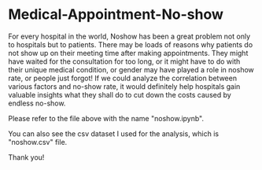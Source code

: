 # Medical-Appointment-No-show

For every hospital in the world, Noshow has been a great problem not only to hospitals but to patients.
There may be loads of reasons why patients do not show up on their meeting time after making appointments. They might have waited for the consultation for too long, or it might have to do with their unique medical condition, or gender may have played a role in noshow rate, or people just forgot!
If we could analyze the correlation between various factors and no-show rate, it would definitely help hospitals gain valuable insights what they shall do to cut down the costs caused by endless no-show.

Please refer to the file above with the name "noshow.ipynb".

You can also see the csv dataset I used for the analysis, which is "noshow.csv" file.

Thank you!

